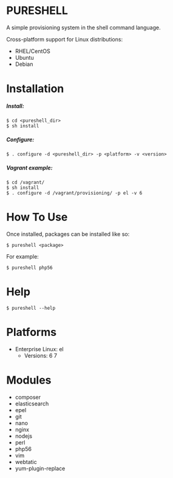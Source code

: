 PURESHELL
=========

A simple provisioning system in the shell command language.

Cross-platform support for Linux distributions:

- RHEL/CentOS
- Ubuntu
- Debian

# Installation

##### Install:

    $ cd <pureshell_dir>
    $ sh install

##### Configure:

    $ . configure -d <pureshell_dir> -p <platform> -v <version>

##### Vagrant example:

    $ cd /vagrant/
    $ sh install
    $ . configure -d /vagrant/provisioning/ -p el -v 6

# How To Use

Once installed, packages can be installed like so:

    $ pureshell <package>

For example:

    $ pureshell php56


# Help

    $ pureshell --help


# Platforms

- Enterprise Linux: el
    - Versions:
        6
        7

# Modules

- composer
- elasticsearch
- epel
- git
- nano
- nginx
- nodejs
- perl
- php56
- vim
- webtatic
- yum-plugin-replace